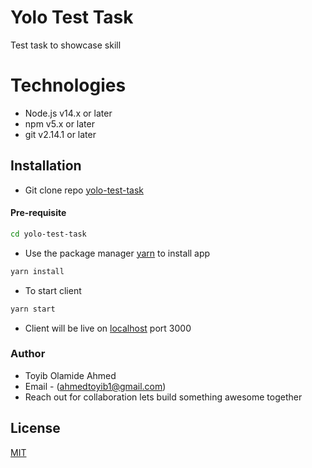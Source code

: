 # Yolo Test Task

Test task to showcase skill

# Technologies

- Node.js v14.x or later
- npm v5.x or later
- git v2.14.1 or later

## Installation

- Git clone repo [yolo-test-task](https://github.com/Tobzzy/yolo-test-task)

#### Pre-requisite

```Bash
cd yolo-test-task
```

- Use the package manager [yarn](https://yarnpkg.com/) to install app

```bash
yarn install
```

- To start client

```bash
yarn start
```

- Client will be live on [localhost](http://localhost:3000) port 3000

### Author

- Toyib Olamide Ahmed
- Email - (ahmedtoyib1@gmail.com)
- Reach out for collaboration lets build something awesome together

## License

[MIT](https://choosealicense.com/licenses/mit/)
